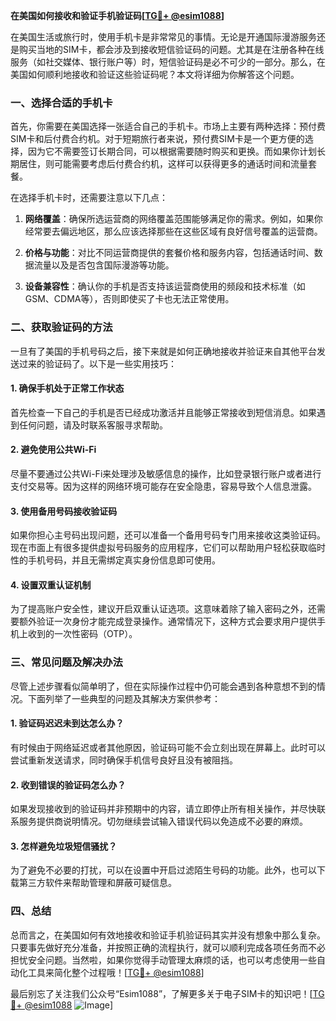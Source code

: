 **在美国如何接收和验证手机验证码[[TG💪+ @esim1088](https://t.me/s/esim1088)]**

在美国生活或旅行时，使用手机卡是非常常见的事情。无论是开通国际漫游服务还是购买当地的SIM卡，都会涉及到接收短信验证码的问题。尤其是在注册各种在线服务（如社交媒体、银行账户等）时，短信验证码是必不可少的一部分。那么，在美国如何顺利地接收和验证这些验证码呢？本文将详细为你解答这个问题。

### 一、选择合适的手机卡

首先，你需要在美国选择一张适合自己的手机卡。市场上主要有两种选择：预付费SIM卡和后付费合约机。对于短期旅行者来说，预付费SIM卡是一个更方便的选择，因为它不需要签订长期合同，可以根据需要随时购买和更换。而如果你计划长期居住，则可能需要考虑后付费合约机，这样可以获得更多的通话时间和流量套餐。

在选择手机卡时，还需要注意以下几点：

1. **网络覆盖**：确保所选运营商的网络覆盖范围能够满足你的需求。例如，如果你经常要去偏远地区，那么应该选择那些在这些区域有良好信号覆盖的运营商。
   
2. **价格与功能**：对比不同运营商提供的套餐价格和服务内容，包括通话时间、数据流量以及是否包含国际漫游等功能。

3. **设备兼容性**：确认你的手机是否支持该运营商使用的频段和技术标准（如GSM、CDMA等），否则即使买了卡也无法正常使用。

### 二、获取验证码的方法

一旦有了美国的手机号码之后，接下来就是如何正确地接收并验证来自其他平台发送过来的验证码了。以下是一些实用技巧：

#### 1. 确保手机处于正常工作状态
首先检查一下自己的手机是否已经成功激活并且能够正常接收到短信消息。如果遇到任何问题，请及时联系客服寻求帮助。

#### 2. 避免使用公共Wi-Fi
尽量不要通过公共Wi-Fi来处理涉及敏感信息的操作，比如登录银行账户或者进行支付交易等。因为这样的网络环境可能存在安全隐患，容易导致个人信息泄露。

#### 3. 使用备用号码接收验证码
如果你担心主号码出现问题，还可以准备一个备用号码专门用来接收这类验证码。现在市面上有很多提供虚拟号码服务的应用程序，它们可以帮助用户轻松获取临时性的手机号码，并且无需绑定真实身份信息即可使用。

#### 4. 设置双重认证机制
为了提高账户安全性，建议开启双重认证选项。这意味着除了输入密码之外，还需要额外验证一次身份才能完成登录操作。通常情况下，这种方式会要求用户提供手机上收到的一次性密码（OTP）。

### 三、常见问题及解决办法

尽管上述步骤看似简单明了，但在实际操作过程中仍可能会遇到各种意想不到的情况。下面列举了一些典型的问题及其解决方案供参考：

#### 1. 验证码迟迟未到达怎么办？
有时候由于网络延迟或者其他原因，验证码可能不会立刻出现在屏幕上。此时可以尝试重新发送请求，同时确保手机信号良好且没有被阻挡。

#### 2. 收到错误的验证码怎么办？
如果发现接收到的验证码并非预期中的内容，请立即停止所有相关操作，并尽快联系服务提供商说明情况。切勿继续尝试输入错误代码以免造成不必要的麻烦。

#### 3. 怎样避免垃圾短信骚扰？
为了避免不必要的打扰，可以在设置中开启过滤陌生号码的功能。此外，也可以下载第三方软件来帮助管理和屏蔽可疑信息。

### 四、总结

总而言之，在美国如何有效地接收和验证手机验证码其实并没有想象中那么复杂。只要事先做好充分准备，并按照正确的流程执行，就可以顺利完成各项任务而不必担忧安全问题。当然啦，如果你觉得手动管理太麻烦的话，也可以考虑使用一些自动化工具来简化整个过程哦！[[TG💪+ @esim1088](https://t.me/s/esim1088)]

最后别忘了关注我们公众号“Esim1088”，了解更多关于电子SIM卡的知识吧！[[TG💪+ @esim1088](https://t.me/s/esim1088) ![Image](https://i.postimg.cc/4NQfJmqS/Snipaste-2025-05-13-00-14-12.png)]